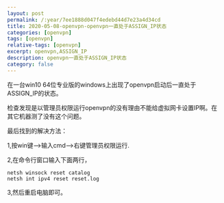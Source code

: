 ```yaml
---
layout: post
permalink: /:year/7ee1888d047f4edebd44d7e23a4d34cd
title: 2020-05-08-openvpn-openvpn一直处于ASSIGN_IP状态
categories: [openvpn]
tags: [openvpn]
relative-tags: [openvpn]
excerpt: openvpn,ASSIGN_IP
description: openvpn一直处于ASSIGN_IP状态
category: false
---
```


在一台win10 64位专业版的windows上出现了openvpn启动后一直处于ASSIGN_IP的状态。

检查发现是以管理员权限运行openvpn的没有理由不能给虚拟网卡设置IP啊。在其它机器测了没有这个问题。


最后找到的解决方法：

1,按win键-->输入cmd-->右键管理员权限运行.

2,在命令行窗口输入下面两行，
```
netsh winsock reset catalog
netsh int ipv4 reset reset.log
```

3,然后重启电脑即可。
